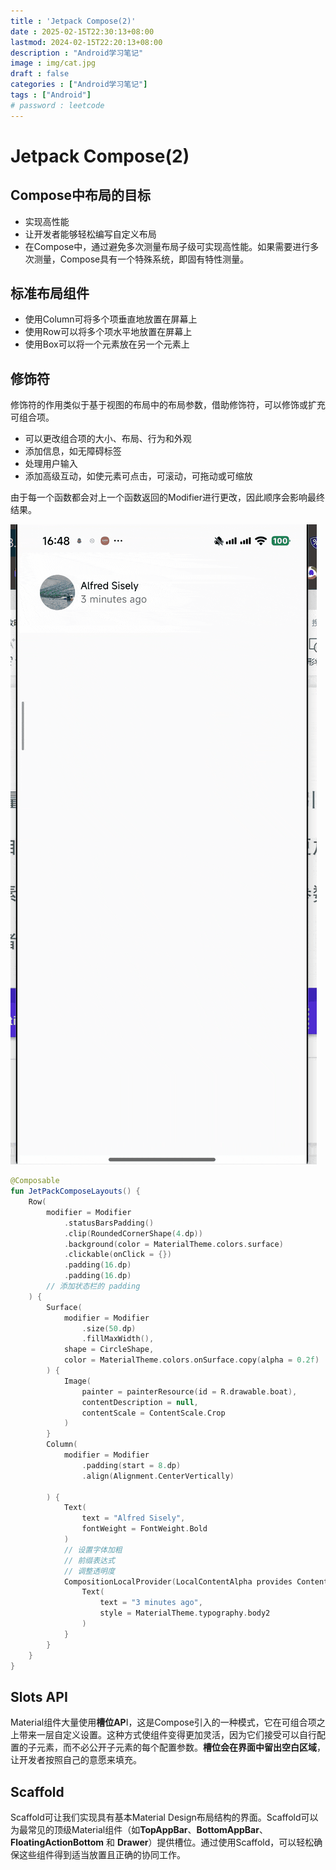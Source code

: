 ```yaml
---
title : 'Jetpack Compose(2)'
date : 2025-02-15T22:30:13+08:00
lastmod: 2024-02-15T22:20:13+08:00
description : "Android学习笔记" 
image : img/cat.jpg
draft : false    
categories : ["Android学习笔记"]
tags : ["Android"]
# password : leetcode
---
```


# Jetpack Compose(2)

## Compose中布局的目标

- 实现高性能
- 让开发者能够轻松编写自定义布局
- 在Compose中，通过避免多次测量布局子级可实现高性能。如果需要进行多次测量，Compose具有一个特殊系统，即固有特性测量。

## 标准布局组件

- 使用Column可将多个项垂直地放置在屏幕上
- 使用Row可以将多个项水平地放置在屏幕上
- 使用Box可以将一个元素放在另一个元素上

## 修饰符

修饰符的作用类似于基于视图的布局中的布局参数，借助修饰符，可以修饰或扩充可组合项。

- 可以更改组合项的大小、布局、行为和外观
- 添加信息，如无障碍标签
- 处理用户输入
- 添加高级互动，如使元素可点击，可滚动，可拖动或可缩放

由于每一个函数都会对上一个函数返回的Modifier进行更改，因此顺序会影响最终结果。

![composeLayout1](https://raw.githubusercontent.com/Kennems/blog-image/main/composeLayout1.gif)

```kotlin
@Composable
fun JetPackComposeLayouts() {
    Row(
        modifier = Modifier
            .statusBarsPadding()
            .clip(RoundedCornerShape(4.dp))
            .background(color = MaterialTheme.colors.surface)
            .clickable(onClick = {})
            .padding(16.dp)
            .padding(16.dp)
        // 添加状态栏的 padding
    ) {
        Surface(
            modifier = Modifier
                .size(50.dp)
                .fillMaxWidth(),
            shape = CircleShape,
            color = MaterialTheme.colors.onSurface.copy(alpha = 0.2f)
        ) {
            Image(
                painter = painterResource(id = R.drawable.boat),
                contentDescription = null,
                contentScale = ContentScale.Crop
            )
        }
        Column(
            modifier = Modifier
                .padding(start = 8.dp)
                .align(Alignment.CenterVertically)

        ) {
            Text(
                text = "Alfred Sisely",
                fontWeight = FontWeight.Bold
            ) 
            // 设置字体加粗
            // 前缀表达式
            // 调整透明度
            CompositionLocalProvider(LocalContentAlpha provides ContentAlpha.medium) {
                Text(
                    text = "3 minutes ago",
                    style = MaterialTheme.typography.body2
                )
            }
        }
    }
}
```

## Slots API

Material组件大量使用**槽位AP**I，这是Compose引入的一种模式，它在可组合项之上带来一层自定义设置。这种方式使组件变得更加灵活，因为它们接受可以自行配置的子元素，而不必公开子元素的每个配置参数。**槽位会在界面中留出空白区域**，让开发者按照自己的意愿来填充。

## Scaffold

Scaffold可让我们实现具有基本Material Design布局结构的界面。Scaffold可以为最常见的顶级Material组件（如**TopAppBar**、**BottomAppBar**、**FloatingActionBottom** 和 **Drawer**）提供槽位。通过使用Scaffold，可以轻松确保这些组件得到适当放置且正确的协同工作。